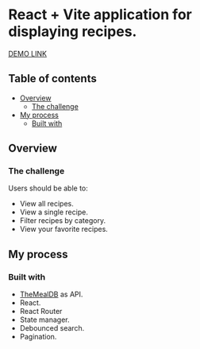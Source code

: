 # React + Vite application for displaying recipes.

[DEMO LINK]()

## Table of contents

- [Overview](#overview)
  - [The challenge](#the-challenge)
- [My process](#my-process)
  - [Built with](#built-with)

## Overview

### The challenge

Users should be able to:

- View all recipes.
- View a single recipe.
- Filter recipes by category.
- View your favorite recipes.

## My process

### Built with
- [TheMealDB](https://www.themealdb.com/api.php?ref=apilist.fun) as API.
- React.
- React Router
- State manager.
- Debounced search.
- Pagination.
